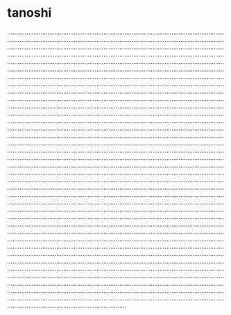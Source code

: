 # tanoshi

................................................................................................................................................................................................................................................................................................................................................................................................................................................................................................................................................................................................................................................................................................................................................................................................................................................................................................................................................................................................................................................................................................................................................................................................................................................................................................................................................................................................................................................................................................................................................................................................................................................................................................................................................................................................................................................................................................................................................................................................................................................................................................................................................................................................................................................................................................................................................................................................................................................................................................................................................................................................................................................................................................................................................................................................................................................................................................................................................................................................................................................................................................................................................................................................................................................................................................................................................................................................................................................................................................................................................................................................................................................................................................................................................................................................................................................................................................................................................................................................................................................................................................................................................................................................................................................................................................................................................................................................................................................................................................................................................................................................................................................................................................................................................................................................................................................